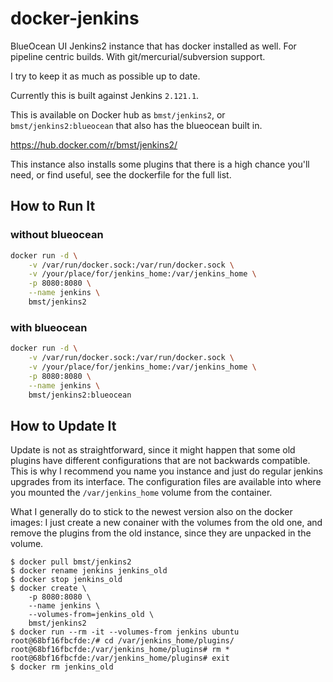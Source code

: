 # docker-jenkins

BlueOcean UI Jenkins2 instance that has docker installed as well. For pipeline centric builds.
With git/mercurial/subversion support.

I try to keep it as much as possible up to date.

Currently this is built against Jenkins `2.121.1`.

This is available on Docker hub as `bmst/jenkins2`, or `bmst/jenkins2:blueocean` that also has the blueocean built in.

https://hub.docker.com/r/bmst/jenkins2/

This instance also installs some plugins that there is a high chance you'll need, or find useful, see the dockerfile for the full list.

## How to Run It

### without blueocean

```sh
docker run -d \
    -v /var/run/docker.sock:/var/run/docker.sock \
    -v /your/place/for/jenkins_home:/var/jenkins_home \
    -p 8080:8080 \
    --name jenkins \
    bmst/jenkins2
```

### with blueocean

```sh
docker run -d \
    -v /var/run/docker.sock:/var/run/docker.sock \
    -v /your/place/for/jenkins_home:/var/jenkins_home \
    -p 8080:8080 \
    --name jenkins \
    bmst/jenkins2:blueocean
```

## How to Update It

Update is not as straightforward, since it might happen that some old plugins have different configurations that are not backwards compatible. This is why I recommend you name you instance and just do regular jenkins upgrades from its interface. The configuration files are available into where you mounted the `/var/jenkins_home` volume from the container.

What I generally do to stick to the newest version also on the docker images: I just create a new conainer with the volumes from the old one, and remove the plugins from the old instance, since they are unpacked in the volume.

```text
$ docker pull bmst/jenkins2
$ docker rename jenkins jenkins_old
$ docker stop jenkins_old
$ docker create \
    -p 8080:8080 \
    --name jenkins \
    --volumes-from=jenkins_old \
    bmst/jenkins2
$ docker run --rm -it --volumes-from jenkins ubuntu
root@68bf16fbcfde:/# cd /var/jenkins_home/plugins/
root@68bf16fbcfde:/var/jenkins_home/plugins# rm *
root@68bf16fbcfde:/var/jenkins_home/plugins# exit
$ docker rm jenkins_old
```

